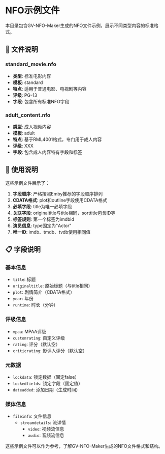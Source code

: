 # NFO示例文件

本目录包含GV-NFO-Maker生成的NFO文件示例，展示不同类型内容的标准格式。

## 📁 文件说明

### standard_movie.nfo
- **类型**: 标准电影内容
- **模板**: standard
- **特点**: 适用于普通电影、电视剧等内容
- **评级**: PG-13
- **字段**: 包含所有标准NFO字段

### adult_content.nfo
- **类型**: 成人视频内容
- **模板**: adult
- **特点**: 基于RML4001格式，专门用于成人内容
- **评级**: XXX
- **字段**: 包含成人内容特有字段和标签

## 🎯 使用说明

这些示例文件展示了：

1. **字段顺序**: 严格按照Emby推荐的字段顺序排列
2. **CDATA格式**: plot和outline字段使用CDATA格式
3. **必填字段**: title为唯一必填字段
4. **关联字段**: originaltitle与title相同，sorttitle包含ID等
5. **标签规则**: 第一个标签为imdbid
6. **演员信息**: type固定为"Actor"
7. **唯一ID**: imdb、tmdb、tvdb使用相同值

## 📋 字段说明

### 基本信息
- `title`: 标题
- `originaltitle`: 原始标题（与title相同）
- `plot`: 剧情简介（CDATA格式）
- `year`: 年份
- `runtime`: 时长（分钟）

### 评级信息
- `mpaa`: MPAA评级
- `customrating`: 自定义评级
- `rating`: 评分（默认空）
- `criticrating`: 影评人评分（默认空）

### 元数据
- `lockdata`: 锁定数据（固定false）
- `lockedfields`: 锁定字段（固定值）
- `dateadded`: 添加日期（生成时间）

### 媒体信息
- `fileinfo`: 文件信息
  - `streamdetails`: 流详情
    - `video`: 视频流信息
    - `audio`: 音频流信息

这些示例文件可以作为参考，了解GV-NFO-Maker生成的NFO文件格式和结构。